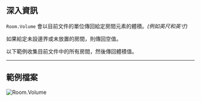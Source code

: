 ## 深入資訊
`Room.Volume` 會以目前文件的單位傳回給定房間元素的體積。_(例如英尺和英寸)_

如果給定未設邊界或未放置的房間，則傳回空值。

以下範例收集目前文件中的所有房間，然後傳回體積值。
___
## 範例檔案

![Room.Volume](./Revit.Elements.Room.Volume_img.jpg)

